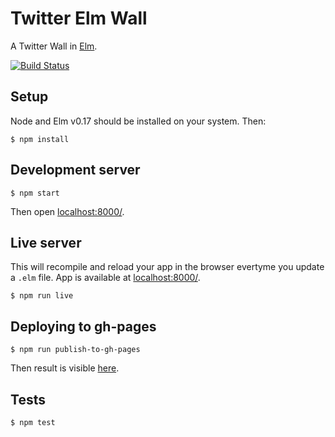 # Twitter Elm Wall

A Twitter Wall in [Elm](elm-lang.org).

[![Build Status](https://travis-ci.org/Natim/twitter-elm-wall.svg?branch=master)](https://travis-ci.org/Natim/twitter-elm-wall)

## Setup

Node and Elm v0.17 should be installed on your system. Then:

```
$ npm install
```

## Development server

```
$ npm start
```

Then open [localhost:8000/](http://localhost:8000/).

## Live server

This will recompile and reload your app in the browser evertyme you update a `.elm` file. App is available at [localhost:8000/](http://localhost:8000/).

```
$ npm run live
```

## Deploying to gh-pages

```
$ npm run publish-to-gh-pages
```

Then result is visible [here](https://natim.github.io/twitter-elm-wall).

## Tests

```
$ npm test
```
